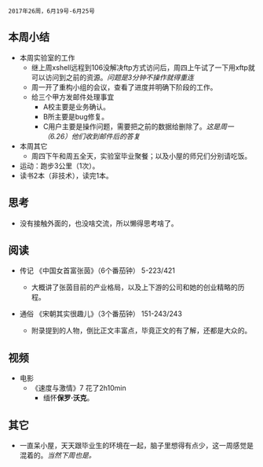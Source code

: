 	2017年26周，6月19号-6月25号

##  本周小结
+ 本周实验室的工作
	+ 继上周xshell远程到106没解决ftp方式访问后，周四上午试了一下用xftp就可以访问到之前的资源。*问题是3分钟不操作就得重连*
	+ 周一开了重构小组的会议，查看了进度并明确下阶段的工作。
	+ 给三个甲方发邮件处理事宜
		+ A校主要是业务确认。
		+ B所主要是bug修复。
		+ C用户主要是操作问题，需要把之前的数据给删除了。*这是周一（6.26）他们收到邮件后的答复*
+ 本周其它
	+ 周四下午和周五全天，实验室毕业聚餐；以及小屋的师兄们分别请吃饭。
+ 运动：跑步3公里（1次）。
+ 读书2本（非技术），读完1本。

##  思考
+ 没有接触外面的，也没啥交流，所以懒得思考啥了。

##  阅读
+ 传记 《中国女首富张茵》（6个番茄钟） 5-223/421
	+ 大概讲了张茵目前的产业格局，以及上下游的公司和她的创业精略的历程。

+ 通俗 《宋朝其实很趣儿》（3个番茄钟） 151-243/243
	+ 附录提到的人物，倒比正文丰富点，毕竟正文的有了解，还都是大众的。

##  视频
+ 电影  
	+ 《速度与激情》7 花了2h10min
		+ 缅怀**保罗·沃克**。

##  其它
+ 一直呆小屋，天天跟毕业生的环境在一起，脑子里想得有点少，这一周感觉是混着的。*当然下周也是。*
